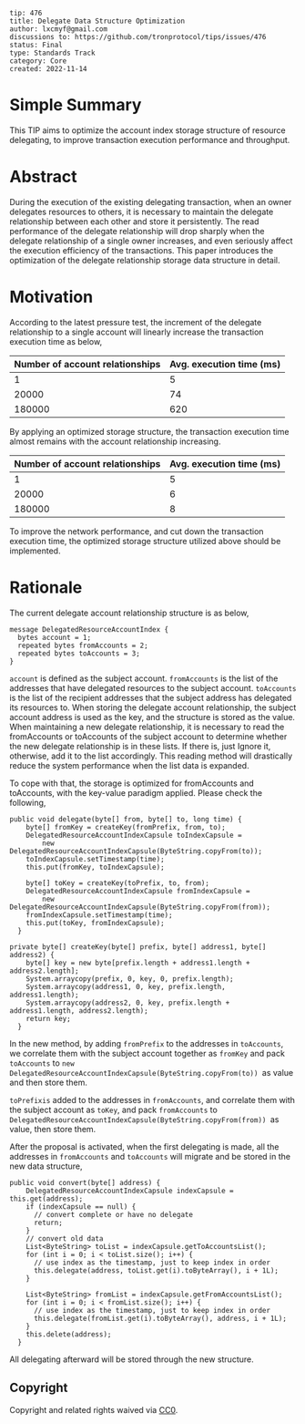 ```
tip: 476
title: Delegate Data Structure Optimization
author: lxcmyf@gmail.com
discussions to: https://github.com/tronprotocol/tips/issues/476
status: Final
type: Standards Track
category: Core
created: 2022-11-14
```

# Simple Summary
This TIP aims to optimize the account index storage structure of resource delegating, to improve transaction execution performance and throughput.
# Abstract
During the execution of the existing delegating transaction, when an owner delegates resources to others, it is necessary to maintain the delegate relationship between each other and store it persistently. The read performance of the delegate relationship will drop sharply when the delegate relationship of a single owner increases, and even seriously affect the execution efficiency of the transactions. This paper introduces the optimization of the delegate relationship storage data structure in detail.
# Motivation
According to the latest pressure test, the increment of the delegate relationship to a single account will linearly increase the transaction execution time as below,

| Number of account relationships  | Avg. execution time (ms) |
|----------------------------------|--------------------------|
| 1                                | 5                        |
| 20000                            | 74                       |
| 180000                           | 620                      |

By applying an optimized storage structure, the transaction execution time almost remains with the account relationship increasing.

| Number of account relationships  | Avg. execution time (ms) |
|----------------------------------|--------------------------|
| 1                                | 5                        |
| 20000                            | 6                        |
| 180000                           | 8                        |

To improve the network performance, and cut down the transaction execution time, the optimized storage structure utilized above should be implemented.
# Rationale
The current delegate account relationship structure is as below,
```
message DelegatedResourceAccountIndex {
  bytes account = 1;
  repeated bytes fromAccounts = 2;
  repeated bytes toAccounts = 3;
}
```
`account` is defined as the subject account.
`fromAccounts` is the list of the addresses that have delegated resources to the subject account.
`toAccounts` is the list of the recipient addresses that the subject address has delegated its resources to.
When storing the delegate account relationship, the subject account address is used as the key, and the structure is stored as the value. When maintaining a new delegate relationship, it is necessary to read the fromAccounts or toAccounts of the subject account to determine whether the new delegate relationship is in these lists. If there is, just Ignore it, otherwise, add it to the list accordingly. This reading method will drastically reduce the system performance when the list data is expanded.

To cope with that, the storage is optimized for fromAccounts and toAccounts, with the key-value paradigm applied. Please check the following,
```
public void delegate(byte[] from, byte[] to, long time) {
    byte[] fromKey = createKey(fromPrefix, from, to);
    DelegatedResourceAccountIndexCapsule toIndexCapsule =
        new DelegatedResourceAccountIndexCapsule(ByteString.copyFrom(to));
    toIndexCapsule.setTimestamp(time);
    this.put(fromKey, toIndexCapsule);

    byte[] toKey = createKey(toPrefix, to, from);
    DelegatedResourceAccountIndexCapsule fromIndexCapsule =
        new DelegatedResourceAccountIndexCapsule(ByteString.copyFrom(from));
    fromIndexCapsule.setTimestamp(time);
    this.put(toKey, fromIndexCapsule);
  }

private byte[] createKey(byte[] prefix, byte[] address1, byte[] address2) {
    byte[] key = new byte[prefix.length + address1.length + address2.length];
    System.arraycopy(prefix, 0, key, 0, prefix.length);
    System.arraycopy(address1, 0, key, prefix.length, address1.length);
    System.arraycopy(address2, 0, key, prefix.length + address1.length, address2.length);
    return key;
  }
```
In the new method, by adding `fromPrefix` to the addresses in `toAccounts`, we correlate them with the subject account together as `fromKey` and pack `toAccounts` to `new DelegatedResourceAccountIndexCapsule(ByteString.copyFrom(to)) `as value and then store them.

`toPrefixis` added to the addresses in `fromAccounts`, and correlate them with the subject account as `toKey`, and pack `fromAccounts` to `DelegatedResourceAccountIndexCapsule(ByteString.copyFrom(from)) `as value, then store them.

After the proposal is activated, when the first delegating is made, all the addresses in `fromAccounts` and `toAccounts` will migrate and be stored in the new data structure,
```
public void convert(byte[] address) {
    DelegatedResourceAccountIndexCapsule indexCapsule = this.get(address);
    if (indexCapsule == null) {
      // convert complete or have no delegate
      return;
    }
    // convert old data
    List<ByteString> toList = indexCapsule.getToAccountsList();
    for (int i = 0; i < toList.size(); i++) {
      // use index as the timestamp, just to keep index in order
      this.delegate(address, toList.get(i).toByteArray(), i + 1L);
    }

    List<ByteString> fromList = indexCapsule.getFromAccountsList();
    for (int i = 0; i < fromList.size(); i++) {
      // use index as the timestamp, just to keep index in order
      this.delegate(fromList.get(i).toByteArray(), address, i + 1L);
    }
    this.delete(address);
  }
```
All delegating afterward will be stored through the new structure.

## Copyright

Copyright and related rights waived via [CC0](LICENSE.md).
